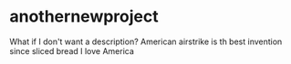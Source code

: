 # anothernewproject
What if I don't want a description?
American airstrike is th best  invention since sliced bread
I love America

